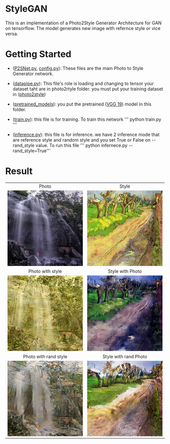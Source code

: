 # StyleGAN
This is an implementation of a Photo2Style Generator Architecture for GAN on tensorflow. The model generates new image with refernce style or vice versa.

# Getting Started
* ([P2SNet.py](/libs/network/P2SNet.py), [config.py](/libs/configs/config.py)): These files are the main Photo to Style Generator network.

* ([datapipe.py](/datasets/datapipi.py)): This file's role is loading and changing to tensor your dataset taht are in photo2rtyle folder. you must put your training dataset in ([photo2style](/datasets/photo2style))

* ([pretrained_models](/pretrained_models)): you put the pretrained ([VGG 19](http://download.tensorflow.org/models/vgg_19_2016_08_28.tar.gz)) model in this folder.

* ([train.py](/train.py)): this file is for training.
	To train this network
''' python train.py '''

* ([inference.py](/inference.py)): this file is for inference. we have 2 inference mode that are reference style and random style and you set True or False on --rand_style value.
	To run this file
''' python infernece.py --rand_style=True'''

# Result
<table >
    <tr >
    	<td><center>Photo</center></td>
        <td><center>Style</center></td>
    </tr>
    <tr>
    	<td>
    		<center><img src="/output/0.0009-1/oriA.jpg"></center>
    	</td>
    	<td>
    		<center><img src="/output/0.0009-1/oriB.jpg"></center>
    	</td>
    </tr>
    <tr >
        <td><center>Photo with style</center></td>
        <td><center>Style with Photo</center></td>
    </tr>
    <tr>
        <td>
        	<center><img src="/output/0.0009-1/fake_AB.jpg"></center>
        </td>
        <td>
        	<center><img src="/output/0.0009-1/fake_BA.jpg"></center>
        </td>
    </tr>
    <tr >
        <td><center>Photo with rand style</center></td>
        <td><center>Style with rand Photo</center></td>
    </tr>
    <tr>
	<td>
        	<center><img src="/output/0.0009-1/rand_AB.jpg"></center>
        </td>
        <td>
        	<center><img src="/output/0.0009-1/rand_BA.jpg"></center>
        </td>
    </tr>

</table>

